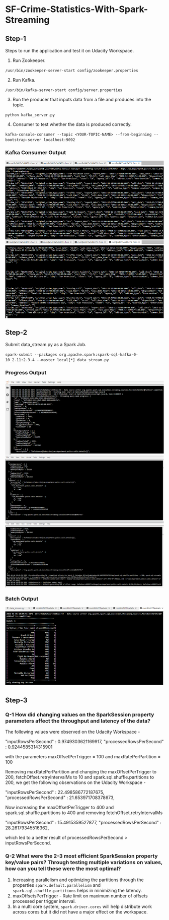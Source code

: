 # SF-Crime-Statistics-With-Spark-Streaming

## Step-1

Steps to run the application and test it on Udacity Workspace.

1. Run Zookeeper.

  `/usr/bin/zookeeper-server-start config/zookeeper.properties`

2. Run Kafka.

  `/usr/bin/kafka-server-start config/server.properties`

3. Run the producer that inputs data from a file and produces into the topic.

  `python kafka_server.py`

4. Consumer to test whether the data is produced correctly.

  `kafka-console-consumer --topic <YOUR-TOPIC-NAME> --from-beginning --bootstrap-server localhost:9092`

### Kafka Consumer Output

![kafka consumer output 1](Screenshots/consumer-sc1.png)
![kafka consumer output 1](Screenshots/consumer-sc2.png)


## Step-2

Submit data_stream.py as a Spark Job.

  `spark-submit --packages org.apache.spark:spark-sql-kafka-0-10_2.11:2.3.4 --master local[*] data_stream.py`

### Progress Output


![Progress O/P 1](Screenshots/progress1.png)
![Progress O/P 2](Screenshots/progress2.png)
![Progress O/P 3](Screenshots/progress3.png)


### Batch Output

![Batch Output](Screenshots/BatchResult.png)


## Step-3

### Q-1 How did changing values on the SparkSession property parameters affect the throughput and latency of the data?

The following values were observed on the Udacity Workspace - 

  "inputRowsPerSecond" : 0.9749303621169917,
  "processedRowsPerSecond" : 0.9244585314315901

  with the parameters maxOffsetPerTrigger = 100 and maxRatePerPartition = 100

  Removing maxRatePerPartition and changing the maxOffsetPerTrigger to 200, fetchOffset.retryIntervalMs to 10 and spark.sql.shuffle.partitions to 200, we get the following observations on the Udacity Workspace - 

  "inputRowsPerSecond" : 22.498586772187675,
  "processedRowsPerSecond" : 21.653971708378673,

  Now increasing the maxOffsetPerTrigger to 400 and spark.sql.shuffle.partitions to 400 and removing fetchOffset.retryIntervalMs

  "inputRowsPerSecond" : 15.4915359527877,
  "processedRowsPerSecond" : 28.26179345516362,

  which led to a better result of processedRowsPerSecond > inputRowsPerSecond.


### Q-2 What were the 2-3 most efficient SparkSession property key/value pairs? Through testing multiple variations on values, how can you tell these were the most optimal?

1) Increasing parallelism and optimizing the partitions through the properties `spark.default.parallelism` and `spark.sql.shuffle.partitions` helps in minimizing the latency.
2) maxOffsetsPerTrigger - Rate limit on maximum number of offsets processed per trigger interval. 
3) In a multi core system, `spark.driver.cores` will help distribute work across cores but it did not have a major effect on the workspace.
